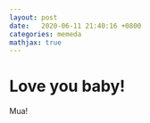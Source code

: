 ```yaml
---
layout: post
date:   2020-06-11 21:40:16 +0800
categories: memeda
mathjax: true
---
```

# Love you baby!

Mua!

```python

```
